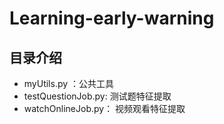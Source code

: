 # Learning-early-warning

## 目录介绍

- myUtils.py ：公共工具
- testQuestionJob.py: 测试题特征提取
- watchOnlineJob.py： 视频观看特征提取
